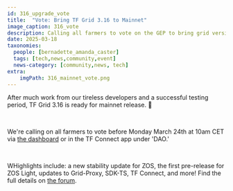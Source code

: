 ```yaml
---
id: 316_upgrade_vote
title:  "Vote: Bring TF Grid 3.16 to Mainnet"
image_caption: 316_vote
description: Calling all farmers to vote on the GEP to bring grid version 3.16 to mainnet!
date: 2025-03-18
taxonomies:
  people: [bernadette_amanda_caster]
  tags: [tech,news,community,event]
  news-category: [community,news, tech]
extra:
    imgPath: 316_mainnet_vote.png
---
```


After much work from our tireless developers and a successful testing period, TF Grid 3.16 is ready for mainnet release. 🎉

<br/>

We're calling on all farmers to vote before Monday March 24th at 10am CET via [the dashboard](https://dashboard.grid.tf/) or in the TF Connect app under 'DAO.'

<br/>

WHighlights include: a new stability update for ZOS, the first pre-release for ZOS Light, updates to Grid-Proxy, SDK-TS, TF Connect, and more! Find the full details on [the forum](https://forum.threefold.io/t/gep-tf-grid-mainnet-release-3-16/4526).



